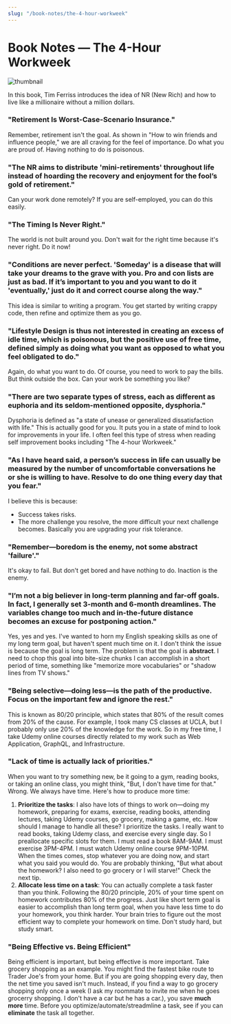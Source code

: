 ```yaml
---
slug: "/book-notes/the-4-hour-workweek"
---
```


# Book Notes — The 4-Hour Workweek

![thumbnail](https://images.unsplash.com/photo-1563861826100-9cb868fdbe1c?ixlib=rb-1.2.1&ixid=MXwxMjA3fDB8MHxwaG90by1wYWdlfHx8fGVufDB8fHw%3D&auto=format&fit=crop&w=1950&q=80)

In this book, Tim Ferriss introduces the idea of NR (New Rich) and how to live like a millionaire without a million dollars.

### "Retirement Is Worst-Case-Scenario Insurance."

Remember, retirement isn't the goal. As shown in "How to win friends and influence people," we are all craving for the feel of importance. Do what you are proud of. Having nothing to do is poisonous.

### "The NR aims to distribute 'mini-retirements' throughout life instead of hoarding the recovery and enjoyment for the fool’s gold of retirement."

Can your work done remotely? If you are self-employed, you can do this easily.

### "The Timing Is Never Right."

The world is not built around you. Don't wait for the right time because it's never right. Do it now!

### "Conditions are never perfect. 'Someday' is a disease that will take your dreams to the grave with you. Pro and con lists are just as bad. If it’s important to you and you want to do it 'eventually,' just do it and correct course along the way."

This idea is similar to writing a program. You get started by writing crappy code, then refine and optimize them as you go.

### "Lifestyle Design is thus not interested in creating an excess of idle time, which is poisonous, but the positive use of free time, defined simply as doing what you want as opposed to what you feel obligated to do."

Again, do what you want to do. Of course, you need to work to pay the bills. But think outside the box. Can your work be something you like?

### "There are two separate types of stress, each as different as euphoria and its seldom-mentioned opposite, dysphoria."

Dysphoria is defined as "a state of unease or generalized dissatisfaction with life." This is actually good for you. It puts you in a state of mind to look for improvements in your life. I often feel this type of stress when reading self improvement books including "The 4-hour Workweek."

### "As I have heard said, a person’s success in life can usually be measured by the number of uncomfortable conversations he or she is willing to have. Resolve to do one thing every day that you fear."

I believe this is because:

- Success takes risks.
- The more challenge you resolve, the more difficult your next challenge becomes. Basically you are upgrading your risk tolerance.

### "Remember—boredom is the enemy, not some abstract 'failure'."

It's okay to fail. But don't get bored and have nothing to do. Inaction is the enemy.

### "I’m not a big believer in long-term planning and far-off goals. In fact, I generally set 3-month and 6-month dreamlines. The variables change too much and in-the-future distance becomes an excuse for postponing action."

Yes, yes and yes. I've wanted to horn my English speaking skills as one of my long term goal, but haven't spent much time on it. I don't think the issue is because the goal is long term. The problem is that the goal is **abstract**. I need to chop this goal into bite-size chunks I can accomplish in a short period of time, something like "memorize more vocabularies" or "shadow lines from TV shows."

### "Being selective—doing less—is the path of the productive. Focus on the important few and ignore the rest."

This is known as 80/20 principle, which states that 80% of the result comes from 20% of the cause. For example, I took many CS classes at UCLA, but I probably only use 20% of the knowledge for the work. So in my free time, I take Udemy online courses directly related to my work such as Web Application, GraphQL, and Infrastructure.

### "Lack of time is actually lack of priorities."

When you want to try something new, be it going to a gym, reading books, or taking an online class, you might think, "But, I don't have time for that." Wrong. We always have time. Here's how to produce more time:

1. **Prioritize the tasks**: I also have lots of things to work on—doing my homework, preparing for exams, exercise, reading books, attending lectures, taking Udemy courses, go grocery, making a game, etc. How should I manage to handle all these? I prioritize the tasks. I really want to read books, taking Udemy class, and exercise every single day. So I preallocate specific slots for them. I must read a book 8AM-9AM. I must exercise 3PM-4PM. I must watch Udemy online course 9PM-10PM. When the times comes, stop whatever you are doing now, and start what you said you would do. You are probably thinking, "But what about the homework? I also need to go grocery or I will starve!" Check the next tip.
2. **Allocate less time on a task**: You can actually complete a task faster than you think. Following the 80/20 principle, 20% of your time spent on homework contributes 80% of the progress. Just like short term goal is easier to accomplish than long term goal, when you have less time to do your homework, you think harder. Your brain tries to figure out the most efficient way to complete your homework on time. Don't study hard, but study smart.

### "Being Effective vs. Being Efficient"

Being efficient is important, but being effective is more important. Take grocery shopping as an example. You might find the fastest bike route to Trader Joe's from your home. But if you are going shopping every day, then the net time you saved isn't much. Instead, if you find a way to go grocery shopping only once a week (I ask my roommate to invite me when he goes grocerry shopping. I don't have a car but he has a car.), you save **much more** time. Before you optimize/automate/streadmline a task, see if you can **eliminate** the task all together.
